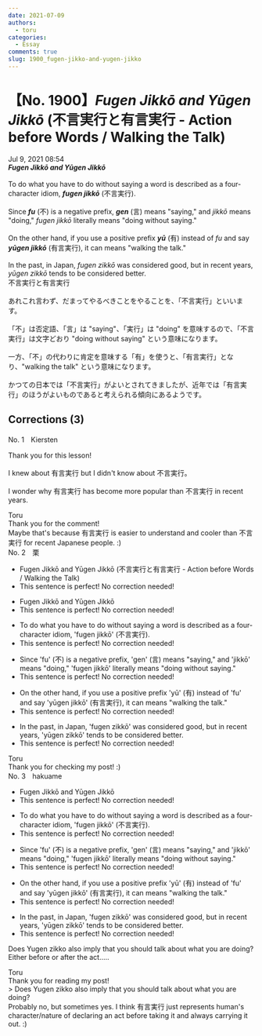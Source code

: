 ```yaml
---
date: 2021-07-09
authors:
  - toru
categories:
  - Essay
comments: true
slug: 1900_fugen-jikko-and-yugen-jikko
---
```


# 【No. 1900】<strong><em>Fugen Jikkō and Yūgen Jikkō</strong></em> (不言実行と有言実行 - Action before Words / Walking the Talk)
<div class="date">Jul 9, 2021 08:54</div>
<div id="post"><div id="body_show_ori">
<strong><em>Fugen Jikkō and Yūgen Jikkō</strong></em><br/><br/>To do what you have to do without saying a word is described as a four-character idiom, <strong><em>fugen jikkō</em></strong> (不言実行).<br/><br/>Since <strong><em>fu</em></strong> (不) is a negative prefix, <strong><em>gen</em></strong> (言) means "saying," and <em>jikkō</em> means "doing," <em>fugen jikkō</em> literally means "doing without saying."<br/><br/>On the other hand, if you use a positive prefix <strong><em>yū</em></strong> (有) instead of <em>fu</em> and say <strong><em>yūgen jikkō</em></strong> (有言実行), it can means "walking the talk."<br/><br/>In the past, in Japan, <em>fugen zikkō</em> was considered good, but in recent years, <em>yūgen zikkō</em> tends to be considered better.
</div></div>

<!-- more -->

<div id="post_ja"><div id="body_show_mo">
不言実行と有言実行<br/><br/>あれこれ言わず、だまってやるべきことをやることを、「不言実行」といいます。<br/><br/>「不」は否定語、「言」は "saying"、「実行」は "doing" を意味するので、「不言実行」は文字どおり "doing without saying" という意味になります。<br/><br/>一方、「不」の代わりに肯定を意味する「有」を使うと、「有言実行」となり、"walking the talk" という意味になります。<br/><br/>かつての日本では「不言実行」がよいとされてきましたが、近年では「有言実行」のほうがよいものであると考えられる傾向にあるようです。
</div></div>

## Corrections (3)
<div id="block"><div class="first_name"> No. 1　<span class="just_name">Kiersten</span></div><div id="block2">
<p class="comment_small">
 Thank you for this lesson!
 <br/>
 <br/>
 I knew about 有言実行 but I didn't know about 不言実行。
 <br/>
 <br/>
 I wonder why 有言実行 has become more popular than 不言実行 in recent years.
</p>

</div><div class="name"><span class="just_name">Toru</span><br>
Thank you for the comment!<br/>Maybe that's because 有言実行 is easier to understand and cooler than 不言実行 for recent Japanese people. :)
</div>
</div>
<div id="block"><div class="first_name"> No. 2　<span class="just_name">栗</span></div><div id="block2">
<ul class="correction_field">
<li class="incorrect">Fugen Jikkō and Yūgen Jikkō (不言実行と有言実行 - Action before Words / Walking the Talk)</li>
<li class="corrected perfect">This sentence is perfect! No correction needed!</li>
</ul>
<ul class="correction_field">
<li class="incorrect">Fugen Jikkō and Yūgen Jikkō</li>
<li class="corrected perfect">This sentence is perfect! No correction needed!</li>
</ul>
<ul class="correction_field">
<li class="incorrect">To do what you have to do without saying a word is described as a four-character idiom, 'fugen jikkō' (不言実行).</li>
<li class="corrected perfect">This sentence is perfect! No correction needed!</li>
</ul>
<ul class="correction_field">
<li class="incorrect">Since 'fu' (不) is a negative prefix, 'gen' (言) means "saying," and 'jikkō' means "doing," 'fugen jikkō' literally means "doing without saying."</li>
<li class="corrected perfect">This sentence is perfect! No correction needed!</li>
</ul>
<ul class="correction_field">
<li class="incorrect">On the other hand, if you use a positive prefix 'yū' (有) instead of 'fu' and say 'yūgen jikkō' (有言実行), it can means "walking the talk."</li>
<li class="corrected perfect">This sentence is perfect! No correction needed!</li>
</ul>
<ul class="correction_field">
<li class="incorrect">In the past, in Japan, 'fugen zikkō' was considered good, but in recent years, 'yūgen zikkō' tends to be considered better.</li>
<li class="corrected perfect">This sentence is perfect! No correction needed!</li>
</ul>
</div><div class="name"><span class="just_name">Toru</span><br>
Thank you for checking my post! :)
</div>
</div>
<div id="block"><div class="first_name"> No. 3　<span class="just_name">hakuame</span></div><div id="block2">
<ul class="correction_field">
<li class="incorrect">Fugen Jikkō and Yūgen Jikkō</li>
<li class="corrected perfect">This sentence is perfect! No correction needed!</li>
</ul>
<ul class="correction_field">
<li class="incorrect">To do what you have to do without saying a word is described as a four-character idiom, 'fugen jikkō' (不言実行).</li>
<li class="corrected perfect">This sentence is perfect! No correction needed!</li>
</ul>
<ul class="correction_field">
<li class="incorrect">Since 'fu' (不) is a negative prefix, 'gen' (言) means "saying," and 'jikkō' means "doing," 'fugen jikkō' literally means "doing without saying."</li>
<li class="corrected perfect">This sentence is perfect! No correction needed!</li>
</ul>
<ul class="correction_field">
<li class="incorrect">On the other hand, if you use a positive prefix 'yū' (有) instead of 'fu' and say 'yūgen jikkō' (有言実行), it can means "walking the talk."</li>
<li class="corrected perfect">This sentence is perfect! No correction needed!</li>
</ul>
<ul class="correction_field">
<li class="incorrect">In the past, in Japan, 'fugen zikkō' was considered good, but in recent years, 'yūgen zikkō' tends to be considered better.</li>
<li class="corrected perfect">This sentence is perfect! No correction needed!</li>
</ul>
<p class="comment_small">
 Does Yugen zikko also imply that you should talk about what you are doing?  Either before or after the act.....
</p>

</div><div class="name"><span class="just_name">Toru</span><br>
Thank you for reading my post!<br/>&gt; Does Yugen zikko also imply that you should talk about what you are doing?<br/>Probably no, but sometimes yes. I think 有言実行 just represents human's character/nature of declaring an act before taking it and always carrying it out. :)
</div>
</div>
